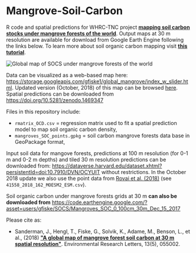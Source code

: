 # Mangrove-Soil-Carbon

R code and spatial predictions for WHRC-TNC project [**mapping soil carbon stocks under mangrove forests of the world**](https://doi.org/10.1088/1748-9326/aabe1c). Output maps at 30 m resolution are available for download from Google Earth Engine following the links below. To learn more about soil organic carbon mapping visit **[this tutorial](https://envirometrix.github.io/PredictiveSoilMapping/SOC-chapter.html)**.

![Global map of SOCS under mangrove forests of the world](https://github.com/whrc/Mangrove-Soil-Carbon/blob/master/img/mSOC_combinedLayout_sm.jpg "Output predictions of soil organic carbon stock under mangrove forests of the world.")

Data can be visualized as a web-based map here: https://storage.googleapis.com/gfiske1/global_mangrove/index_w_slider.html. Updated version (October, 2018) of this map can be browsed [here](https://www.arcgis.com/apps/MapSeries/index.html?appid=fe214a492f114bde8b3aa1d54ef23224). Spatial predictions can be downloaded from https://doi.org/10.5281/zenodo.1469347

Files in this repository include:

* `rmatrix_OCD.csv` = regression matrix used to fit a spatial prediction model to map soil organic carbon density,
* `mangroves_SOC_points.gpkg` = soil carbon mangrove forests data base in GeoPackage format,

Input soil data for mangove forests, predictions at 100 m resolution (for 0-1 m and 0-2 m depths) and tiled 30 m resolution predictions can be downloaded from: https://dataverse.harvard.edu/dataset.xhtml?persistentId=doi:10.7910/DVN/OCYUIT without restrictions. In the October 2018 update we also use the point data from [Rovai et al. (2018)](https://doi.org/10.1038/s41558-018-0162-5) (see `41558_2018_162_MOESM2_ESM.csv`).

Soil organic carbon under mangrove forests grids at 30 m **can also be downloaded from** https://code.earthengine.google.com/?asset=users/gfiske/SOCS/Mangroves_SOC_0_100cm_30m_Dec_15_2017

Please cite as:

* Sanderman, J., Hengl, T., Fiske, G., Solvik, K., Adame, M., Benson, L., et al., (2018) [**"A global map of mangrove forest soil carbon at 30 m spatial resolution"**](https://doi.org/10.1088/1748-9326/aabe1c). Environmental Research Letters, 13(5), 055002.


